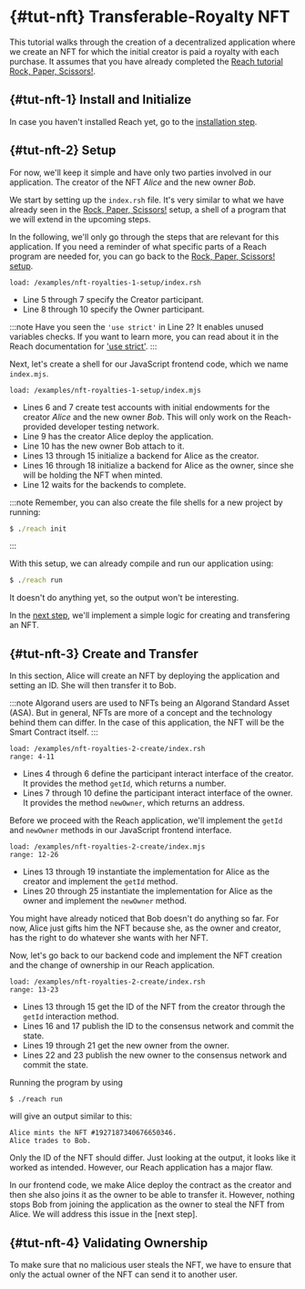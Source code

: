# {#tut-nft} Transferable-Royalty NFT

This tutorial walks through the creation of a decentralized application where we create an NFT for which the initial creator is paid a royalty with each purchase. It assumes that you have already completed the [Reach tutorial Rock, Paper, Scissors!](https://docs.reach.sh/tut/rps/#tut).

## {#tut-nft-1} Install and Initialize
In case you haven't installed Reach yet, go to the [installation step](https://docs.reach.sh/tut/rps/#tut-nft-1).

## {#tut-nft-2} Setup
For now, we'll keep it simple and have only two parties involved in our application. The creator of the NFT *Alice* and the new owner *Bob*.

We start by setting up the `index.rsh` file. It's very similar to what we have already seen in the [Rock, Paper, Scissors!](https://docs.reach.sh/tut/rps/#tut-nft-2) setup, a shell of a program that we will extend in the upcoming steps.

In the following, we'll only go through the steps that are relevant for this application. If you need a reminder of what specific parts of a Reach program are needed for, you can go back to the [Rock, Paper, Scissors! setup](https://docs.reach.sh/tut/rps/#tut-nft-2).

```
load: /examples/nft-royalties-1-setup/index.rsh
```

+ Line 5 through 7 specify the Creator participant.
+ Line 8 through 10 specify the Owner participant.

:::note
Have you seen the `'use strict'` in Line 2? It enables unused variables checks. If you want to learn more, you can read about it in the Reach documentation for ['use strict'](https://docs.reach.sh/rsh/compute/#use-strict).
:::

Next, let's create a shell for our JavaScript frontend code, which we name `index.mjs`.

```
load: /examples/nft-royalties-1-setup/index.mjs
```

+ Lines 6 and 7 create test accounts with initial endowments for the creator *Alice* and the new owner *Bob*. This will only work on the Reach-provided developer testing network.
+ Line 9 has the creator Alice deploy the application.
+ Line 10 has the new owner Bob attach to it.
+ Lines 13 through 15 initialize a backend for Alice as the creator.
+ Lines 16 through 18 initialize a backend for Alice as the owner, since she will be holding the NFT when minted.
+ Line 12 waits for the backends to complete.

:::note
Remember, you can also create the file shells for a new project by running:
```cmd
$ ./reach init
```
:::

With this setup, we can already compile and run our application using:

```cmd
$ ./reach run
```

It doesn't do anything yet, so the output won't be interesting. 

In the [next step](##tut-nft-3), we'll implement a simple logic for creating and transfering an NFT.

## {#tut-nft-3} Create and Transfer

In this section, Alice will create an NFT by deploying the application and setting an ID. She will then transfer it to Bob.

:::note
Algorand users are used to NFTs being an Algorand Standard Asset (ASA). But in general, NFTs are more of a concept and the technology behind them can differ. In the case of this application, the NFT will be the Smart Contract itself.
:::

```
load: /examples/nft-royalties-2-create/index.rsh
range: 4-11
```

+ Lines 4 through 6 define the participant interact interface of the creator. It provides the method `getId`, which returns a number.
+ Lines 7 through 10 define the participant interact interface of the owner. It provides the method `newOwner`, which returns an address.

Before we proceed with the Reach application, we'll implement the `getId` and `newOwner` methods in our JavaScript frontend interface.

```
load: /examples/nft-royalties-2-create/index.mjs
range: 12-26
```
+ Lines 13 through 19 instantiate the implementation for Alice as the creator and implement the `getId` method.
+ Lines 20 through 25 instantiate the implementation for Alice as the owner and implement the `newOwner` method.

You might have already noticed that Bob doesn't do anything so far. For now, Alice just gifts him the NFT because she, as the owner and creator, has the right to do whatever she wants with her NFT.

Now, let's go back to our backend code and implement the NFT creation and the change of ownership in our Reach application.

```
load: /examples/nft-royalties-2-create/index.rsh
range: 13-23
```

+ Lines 13 through 15 get the ID of the NFT from the creator through the `getId` interaction method.
+ Lines 16 and 17 publish the ID to the consensus network and commit the state.
+ Lines 19 through 21 get the new owner from the owner.
+ Lines 22 and 23 publish the new owner to the consensus network and commit the state.

Running the program by using
```
$ ./reach run
```
will give an output similar to this:
```
Alice mints the NFT #1927187340676650346.
Alice trades to Bob.
```
Only the ID of the NFT should differ. Just looking at the output, it looks like it worked as intended. However, our Reach application has a major flaw.

In our frontend code, we make Alice deploy the contract as the creator and then she also joins it as the owner to be able to transfer it. However, nothing stops Bob from joining the application as the owner to steal the NFT from Alice. We will address this issue in the [next step].

## {#tut-nft-4} Validating Ownership
To make sure that no malicious user steals the NFT, we have to ensure that only the actual owner of the NFT can send it to another user.